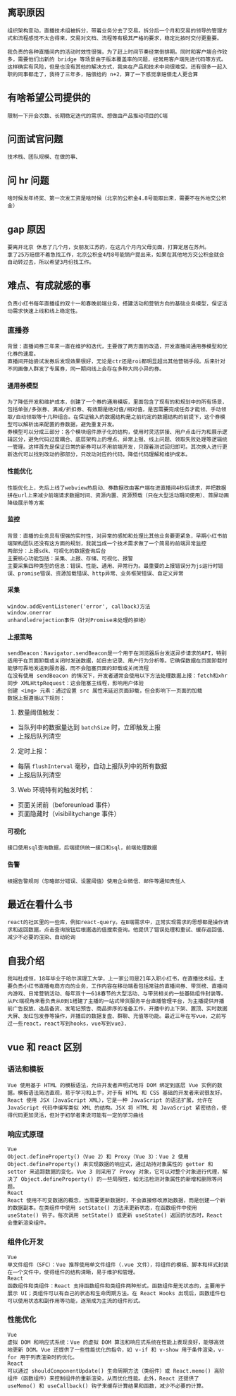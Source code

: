 ## 离职原因

    组织架构变动，直播技术组被拆分，带着业务分去了交易。拆分后一个月和交易的领导的管理方式和流程感觉不太合得来，交易对文档、流程等有极其严格的要求，稳定比按时交付更重要。

    我负责的各种直播间内的活动时效性很强，为了赶上时间节奏经常倒排期。同时和客户端合作较多，需要他们出新的 bridge 等场景由于版本覆盖率的问题，经常用客户端先进代码等方式。
    这样确实有风险，但是也没有其他的解决方式，我夹在产品和技术中间很难受。还有很多一起入职的同事都走了，我待了三年多，赔偿给的 n+2，算了一下感觉拿赔偿走人更合算

## 有啥希望公司提供的

    限制一下开会次数、长期稳定迭代的需求、想做由产品推动项目的C端

## 问面试官问题

    技术栈、团队规模、在做的事、

## 问 hr 问题

    啥时候发年终奖、第一次发工资是啥时候（北京的公积金4.8号能取出来，需要不在外地交公积金）

## gap 原因

    要离开北京 休息了几个月，女朋友江苏的，在这几个月内父母见面，打算定居在苏州。
    拿了25万赔偿不着急找工作，北京公积金4月8号能销户提出来，如果在其他地方交公积金就会自动转过去，所以希望3月份找工作。

## 难点、有成就感的事

    负责小红书每年直播组的双十一和春晚前端业务，搭建活动和营销方向的基础业务模型，保证活动需求快速上线和线上稳定性。
### 直播券
    背景：直播间券三年来一直在维护和迭代，主要做了两方面的改造，开发直播间通用券模型和优化券的速度。
    直播间开始尝试发券后发现效果很好，无论是ctr还是roi都明显超出其他营销手段。后来针对不同画像人群发了专属券，同一期间线上会存在多种大同小异的券。
#### 通用券模型
    为了降低开发和维护成本，创建了一个券的通用模版，里面包含了现有的和规划中的所有场景，包括单张/多张券、满减/折扣券、有效期是绝对值/相对值，是否需要完成任务才能领、手动领取/自动领取等十几种组合。在保证输入的数据结构是之前约定的数据结构的前提下，这个券模型可以解析出来配置的券数据，避免重复开发。
    券模型可以分成三部分：各个模块组件原子化的结构，使用时灵活拼接、用户点击行为和展示逻辑区分，避免代码过度耦合、底层架构上的埋点、异常上报、线上问题、领取失败处理等逻辑统一管理。这样首先是保证日常的新券可以不用前端开发，只跟着测试回归即可。其次换人进行更新迭代可以找到改动的那部分，只改动对应的代码，降低代码理解和维护成本。
#### 性能优化
    性能优化上，先后上线了webview热启动、券数据改由客户端在进直播间4秒后请求，并把数据拼在url上来减少前端请求数据时间、资源内置、资源预载（只在大型活动期间使用）、首屏动画降级展示等方案

#### 监控
    背景：直播的业务具有很强的实时性，对异常的感知和处理比其他业务要更紧急，早期小红书前端架构团队还没有这方面的规划，我就当成一个技术需求做了一个简易的前端异常监控
    两部分：上报sdk、可视化的数据查询后台
    主要核心功能包括：采集、上报、存储、可视化、报警
    主要采集四种类型的信息：错误、性能、通用、异常行为。最重要的上报错误分为js运行时错误、promise错误、资源加载错误、http异常、业务框架错误、自定义异常
#### 采集
    window.addEventListener('error', callback)方法
    window.onerror
    unhandledrejection事件（针对Promise未处理的拒绝）

#### 上报策略
    sendBeacon：‌Navigator.sendBeacon‌是一个用于在浏览器后台发送异步请求的API，特别适用于在页面卸载或关闭时发送数据，如日志记录、用户行为分析等。它确保数据在页面卸载时能够可靠地发送到服务器，而不会阻塞页面的卸载或关闭流程‌
    在没有使用 sendBeacon 的情况下，开发者通常会使用以下方法处理数据上报：fetch和xhr
    ‌同步 XMLHttpRequest‌：这会阻塞主线程，影响用户体验‌
    ‌创建 <img> 元素‌：通过设置 src 属性来延迟页面卸载，但会影响下一页面的加载‌
    数据上报遵循以下规则：
1. 数量阈值触发：
- 当队列中的数据量达到 `batchSize` 时，立即触发上报
- 上报后队列清空
2. 定时上报：
- 每隔 `flushInterval` 毫秒，自动上报队列中的所有数据
- 上报后队列清空
3. Web 环境特有的触发时机：
- 页面关闭前（beforeunload 事件）
- 页面隐藏时（visibilitychange 事件）

#### 可视化
    接口使用sql查询数据，后端提供统一接口和sql，前端处理数据
#### 告警
    根据告警规则（忽略部分错误、设置阈值）使用企业微信、邮件等通知责任人

## 最近在看什么书
    react的社区里的一些库，例如react-query。在B端需求中，正常实现需求的思想都是操作请求和返回数据，点击查询按钮后根据选的值搜索查询。他提供了错误处理和重试、缓存返回值、减少不必要的渲染、自动轮询

## 自我介绍
    我叫杜成恒，18年毕业于哈尔滨理工大学，上一家公司是21年入职小红书，在直播技术组，主要负责小红书直播电商方向的业务，工作内容在移动端看包括常驻的直播间券、带货榜、直播间内游戏、日常营销活动、每年双十一618春节的大型活动、与带货相关的一些基础组件封装等。从Pc端视角来看负责从0到1搭建了主播的一站式带货服务平台直播管理平台，为主播提供开播前广告投放、选品备货、发笔记预告、商品排序的准备工作，开播中的上下架、置顶、实时数据大屏、发红包发券等操作，开播后的数据复盘、群聊、充值等功能。最近三年在写vue，之前写过一些react，react写到hooks，vue写到vue3.

## vue 和 react 区别
### 语法和模板
    Vue 使用基于 HTML 的模板语法，允许开发者声明式地将 DOM 绑定到底层 Vue 实例的数据。模板语法简洁直观，易于学习和上手，对于有 HTML 和 CSS 基础的开发者来说很友好。
    React 使用 JSX（JavaScript XML），它是一种 JavaScript 的语法扩展，允许在 JavaScript 代码中编写类似 XML 的结构。JSX 将 HTML 和 JavaScript 紧密结合，使得代码更加灵活，但对于初学者来说可能有一定的学习曲线
### 响应式原理
    Vue
    Object.defineProperty()（Vue 2）和 Proxy（Vue 3）：Vue 2 使用 Object.defineProperty() 来实现数据的响应式，通过劫持对象属性的 getter 和 setter 来追踪数据的变化。Vue 3 则采用了 Proxy 对象，它可以对整个对象进行代理，解决了 Object.defineProperty() 的一些局限性，如无法检测对象属性的新增和删除等问题。
    React
    React 使用不可变数据的概念，当需要更新数据时，不会直接修改原始数据，而是创建一个新的数据副本。在类组件中使用 setState() 方法来更新状态，在函数组件中使用 useState() 钩子。每次调用 setState() 或更新 useState() 返回的状态时，React 会重新渲染组件。
### 组件化开发
    Vue
    单文件组件（SFC）：Vue 推荐使用单文件组件（.vue 文件），将组件的模板、脚本和样式封装在一个文件中，使得组件的结构清晰，易于维护和管理。
    React
    函数组件和类组件：React 支持函数组件和类组件两种形式。函数组件是无状态的，主要用于展示 UI；类组件可以有自己的状态和生命周期方法。在 React Hooks 出现后，函数组件也可以使用状态和副作用等功能，逐渐成为主流的组件形式。
### 性能优化
    Vue
    虚拟 DOM 和响应式系统：Vue 的虚拟 DOM 算法和响应式系统在性能上表现良好，能够高效地更新 DOM。Vue 还提供了一些性能优化的指令，如 v-if 和 v-show 用于条件渲染，v-for 用于列表渲染时的优化。
    React
    可以通过 shouldComponentUpdate() 生命周期方法（类组件）或 React.memo() 高阶组件（函数组件）来控制组件的重新渲染，从而优化性能。此外，React 还提供了 useMemo() 和 useCallback() 钩子来缓存计算结果和函数，减少不必要的计算。

